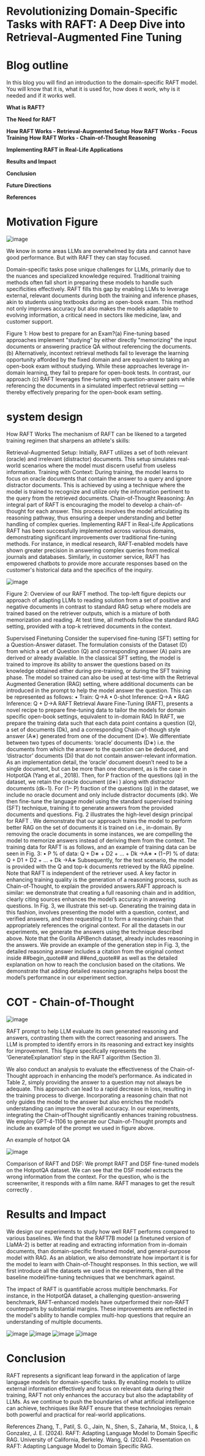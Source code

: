 # Revolutionizing Domain-Specific Tasks with RAFT: A Deep Dive into Retrieval-Augmented Fine Tuning

# Blog outline

In this blog you will find an introduction to the domain-specific RAFT model. 
You will know that it is, what it is used for, how does it work, why is it needed and if it works well.

**What is RAFT?**

**The Need for RAFT**

**How RAFT Works - Retrieval-Augmented Setup**
**How RAFT Works - Focus Training**
**How RAFT Works - Chain-of-Thought Reasoning**

**Implementing RAFT in Real-Life Applications**

**Results and Impact**

**Conclusion**

**Future Directions**

**References**

# Motivation Figure

![image](https://github.com/wqr199737/NLP_BLOG/blob/main/figure%20files/figure1.png)

We know in some areas LLMs are overwhelmed by data and cannot have good performance. But with RAFT they can stay focused.

Domain-specific tasks pose unique challenges for LLMs, primarily due to the nuances and specialized knowledge required. Traditional training methods often fall short in preparing these models to handle such specificities effectively. RAFT fills this gap by enabling LLMs to leverage external, relevant documents during both the training and inference phases, akin to students using textbooks during an open-book exam. This method not only improves accuracy but also makes the models adaptable to evolving information, a critical need in sectors like medicine, law, and customer support.

Figure 1: How best to prepare for an Exam?(a) Fine-tuning based approaches implement "studying" by either directly
"memorizing" the input documents or answering practice QA without referencing the documents. (b) Alternatively, incontext retrieval methods fail to leverage the learning opportunity afforded by the fixed domain and are equivalent to
taking an open-book exam without studying. While these approaches leverage in-domain learning, they fail to prepare for
open-book tests. In contrast, our approach (c) RAFT leverages fine-tuning with question-answer pairs while referencing the
documents in a simulated imperfect retrieval setting — thereby effectively preparing for the open-book exam setting.

# system design 

How RAFT Works
The mechanism of RAFT can be likened to a targeted training regimen that sharpens an athlete's skills:

Retrieval-Augmented Setup: Initially, RAFT utilizes a set of both relevant (oracle) and irrelevant (distractor) documents. This setup simulates real-world scenarios where the model must discern useful from useless information.
Training with Context: During training, the model learns to focus on oracle documents that contain the answer to a query and ignore distractor documents. This is achieved by using a technique where the model is trained to recognize and utilize only the information pertinent to the query from the retrieved documents.
Chain-of-Thought Reasoning: An integral part of RAFT is encouraging the model to develop a chain-of-thought for each answer. This process involves the model articulating its reasoning pathway, thus ensuring a deeper understanding and better handling of complex queries.
Implementing RAFT in Real-Life Applications
RAFT has been successfully implemented across various domains, demonstrating significant improvements over traditional fine-tuning methods. For instance, in medical research, RAFT-enabled models have shown greater precision in answering complex queries from medical journals and databases. Similarly, in customer service, RAFT has empowered chatbots to provide more accurate responses based on the customer's historical data and the specifics of the inquiry.

![image](https://github.com/wqr199737/NLP_BLOG/blob/main/figure%20files/figure2.png)

Figure 2: Overview of our RAFT method. The top-left figure depicts our approach of adapting LLMs to reading solution
from a set of positive and negative documents in contrast to standard RAG setup where models are trained based on the
retriever outputs, which is a mixture of both memorization and reading. At test time, all methods follow the standard RAG
setting, provided with a top-k retrieved documents in the context.

Supervised Finetuning
Consider the supervised fine-tuning (SFT) setting for a Question-Answer dataset. The formulation consists of the Dataset (D) from which a set of Question (Q) and corresponding answer (A) pairs are derived or already available. In the classical SFT setting, the model is trained to improve its ability to answer the questions based on its knowledge obtained either during pre-training, or during the SFT training phase. The model so trained can also be used at test-time with the Retrieval Augmented Generation (RAG) setting, where additional documents can be introduced in the prompt to help the model answer the question. This can be represented as follows:
•	Train: Q→A
•	0-shot Inference: Q→A
•	RAG Inference: Q + D→A
RAFT
Retrieval Aware Fine-Tuning (RAFT), presents a novel recipe to prepare fine-tuning data to tailor the models for domain specific open-book settings, equivalent to in-domain RAG In RAFT, we prepare the training data such that each data point contains a question (Q), a set of documents (Dk), and a corresponding Chain-of-though style answer (A∗) generated from one of the document (D∗). We differentiate between two types of documents: ‘oracle’ documents (D∗) i.e. the documents from which the answer to the question can be deduced, and ‘distractor’ documents (Di) that do not contain answer-relevant information. As an implementation detail, the ‘oracle’ document doesn’t need to be a single document, but can be more than one document, as is the case in HotpotQA (Yang et al., 2018). Then, for P fraction of the questions (qi) in the dataset, we retain the oracle document (d∗i ) along with distractor documents (dk−1). For (1− P) fraction of the questions (qi) in the dataset, we include no oracle document and only include distractor documents (dk). We then fine-tune the language model using the standard supervised training (SFT) technique, training it to generate answers from the provided documents and questions. Fig. 2 illustrates the high-level design principal for RAFT .
We demonstrate that our approach trains the model to perform better RAG on the set of documents it is trained on i.e., in-domain. By removing the oracle documents in some instances, we are compelling the model to memorize answers instead of deriving them from the context. The training data for RAFT is as follows, and an example of training data can be seen in Fig. 3:
•	P % of data: Q + D∗ + D2 + ... + Dk →A∗
•	(1−P) % of data: Q + D1 + D2 + ... + Dk →A∗
Subsequently, for the test scenario, the model is provided with the Q and top-k documents retrieved by the RAG pipeline. Note that RAFT is independent of the retriever used.
A key factor in enhancing training quality is the generation of a reasoning process, such as Chain-of-Thought, to explain the provided answers.RAFT approach is similar: we demonstrate that creating a full reasoning chain and in addition, clearly citing sources enhances the model’s accuracy in answering questions. In Fig. 3, we illustrate this set-up. Generating the training data in this fashion, involves presenting the model with a question, context, and verified answers, and then requesting it to form a reasoning chain that appropriately references the original context.
For all the datasets in our experiments, we generate the answers using the technique described above. Note that the Gorilla APIBench dataset, already includes reasoning in the answers. We provide an example of the generation step in Fig. 3, the detailed reasoning answer includes a citation from the original context inside ##begin_quote## and ##end_quote## as well as the detailed explanation on how to reach the conclusion based on the citations. We demonstrate that adding detailed reasoning paragraphs helps boost the model’s performance in our experiment section.


# COT -  Chain-of-Thought

![image](https://github.com/wqr199737/NLP_BLOG/blob/main/figure%20files/figure7.png)

RAFT prompt to help LLM evaluate its own generated reasoning and answers, contrasting them with the correct reasoning and answers. The LLM is prompted to identify errors in its reasoning and extract key insights for improvement. This figure specifically represents the ‘GenerateExplanation‘ step in the RAFT algorithm (Section 3).

We also conduct an analysis to evaluate the effectiveness of the Chain-of-Thought approach in enhancing the model’s performance. As indicated in Table 2, simply providing the answer to a question may not always be adequate. This approach can lead to a rapid decrease in loss, resulting in the training process to diverge. Incorporating a reasoning chain that not only guides the model to the answer but also enriches the model’s understanding can improve the overall accuracy. In our experiments, integrating the Chain-ofThought significantly enhances training robustness. We employ GPT-4-1106 to generate our Chain-of-Thought prompts and include an example of the prompt we used in figure above.

An example of hotpot QA

![image](https://github.com/wqr199737/NLP_BLOG/blob/main/figure%20files/figure8.png)

Comparison of RAFT and DSF: We prompt RAFT and DSF fine-tuned models on the HotpotQA dataset. We can see that the DSF model extracts the wrong information from the context. For the question, who is the screenwriter, it responds with a film name. RAFT manages to get the result correctly .

# Results and Impact

We design our experiments to study how well RAFT performs compared to various baselines. We find that the RAFT7B model (a finetuned version of LlaMA-2) is better at reading and extracting information from in-domain documents,
than domain-specific finetuned model, and general-purpose model with RAG. As an ablation, we also demonstrate how important it is for the model to learn with Chain-of-Thought responses. In this section, we will first introduce all the datasets we used in the experiments, then all the baseline model/fine-tuning techniques that we benchmark against.

The impact of RAFT is quantifiable across multiple benchmarks. For instance, in the HotpotQA dataset, a challenging question-answering benchmark, RAFT-enhanced models have outperformed their non-RAFT counterparts by substantial margins. These improvements are reflected in the model's ability to handle complex multi-hop questions that require an understanding of multiple documents.

![image](https://github.com/wqr199737/NLP_BLOG/blob/main/figure%20files/figure3.png)
![image](https://github.com/wqr199737/NLP_BLOG/blob/main/figure%20files/figure4.png)
![image](https://github.com/wqr199737/NLP_BLOG/blob/main/figure%20files/figure5.png)
![image](https://github.com/wqr199737/NLP_BLOG/blob/main/figure%20files/figure6.png)


#  Conclusion
RAFT represents a significant leap forward in the application of large language models for domain-specific tasks. By enabling models to utilize external information effectively and focus on relevant data during their training, RAFT not only enhances the accuracy but also the adaptability of LLMs. As we continue to push the boundaries of what artificial intelligence can achieve, techniques like RAFT ensure that these technologies remain both powerful and practical for real-world applications.

References
Zhang, T., Patil, S. G., Jain, N., Shen, S., Zaharia, M., Stoica, I., & Gonzalez, J. E. (2024). RAFT: Adapting Language Model to Domain Specific RAG. University of California, Berkeley.
Wang, Q. (2024). Presentation on RAFT: Adapting Language Model to Domain Specific RAG.
